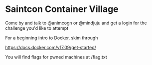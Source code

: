 # Saintcon Container Village

Come by and talk to @animcogn or @mindjuju and get a login for the challenge you'd like to attempt

For a beginning intro to Docker, skim through

https://docs.docker.com/v17.09/get-started/

You will find flags for pwned machines at /flag.txt
